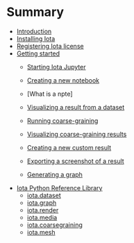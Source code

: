 # Summary

* [Introduction](README.md)
* [Installing Iota](Installation.md)
* [Registering Iota license](Registration.md)
* [Getting started](Getting_started.md)
  * [Starting Iota Jupyter](Getting_started.md#starting-jupyter)
  * [Creating a new notebook](Getting_started.md#creating-a-new-notebook)
  * [What is a npte]
  



  * [Visualizing a result from a dataset]()
  * [Running coarse-graining]()
  * [Visualizing coarse-graining results]()
  * [Creating a new custom result]()
  * [Exporting a screenshot of a result]()
  * [Generating a graph]()
* [Iota Python Reference Library](iota-python-reference-library.md)
  * [iota.dataset](dataset.md)
  * [iota.graph](graph.md)
  * [iota.render](render.md)
  * [iota.media](media.md)
  * [iota.coarsegraining](coarsegraining.md)
  * [iota.mesh](mesh.md)

